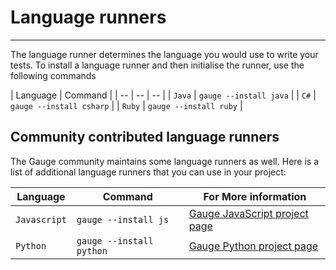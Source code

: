# Language runners
-----

The language runner determines the language you would use to write your tests. To install a language runner and then initialise the runner, use the following commands

| Language | Command |
| -- | -- | -- |
| `Java` | `gauge --install java` |
| `C#` | `gauge --install csharp` |
| `Ruby` | `gauge --install ruby` |

## Community contributed language runners

The Gauge community maintains some language runners as well. Here is a list of additional language runners that you can use in your project:

| Language | Command | For More information|
| -- | -- | -- |
| `Javascript` | `gauge --install js` | [Gauge JavaScript project page](http://github.com/getgauge-contrib/gauge-js) |
| `Python` | `gauge --install python` | [Gauge Python project page](http://github.com/kashishm/gauge-python) |
